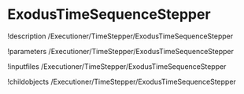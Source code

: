 <!-- MOOSE Documentation Stub: Remove this when content is added. -->

# ExodusTimeSequenceStepper
!description /Executioner/TimeStepper/ExodusTimeSequenceStepper

!parameters /Executioner/TimeStepper/ExodusTimeSequenceStepper

!inputfiles /Executioner/TimeStepper/ExodusTimeSequenceStepper

!childobjects /Executioner/TimeStepper/ExodusTimeSequenceStepper
